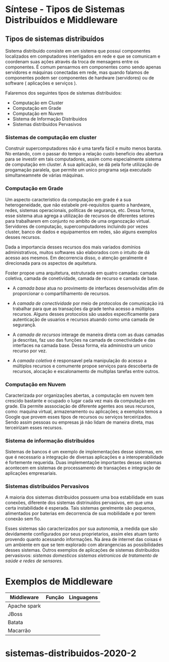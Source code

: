 # Síntese - Tipos de Sistemas Distribuídos e Middleware

## Tipos de sistemas distribuídos
 Sistema distribuído consiste em um sistema que possui componentes localizados em computadores interligados em rede e que se comunicam e coordenam suas ações através da troca de mensagens entre os componentes. É comum pensarmos em componentes como sendo apenas servidores e máquinas conectadas em rede, mas quando falamos de componentes podem ser componentes de hardware (servidores) ou de software ( aplicações e serviços ).

 Falaremos dos seguintes tipos de sistemas distribuidos:

* Computação em Cluster 
* Computação em Grade
* Computação em Nuvem
* Sistema de Informação Distribuidos
* Sistemas distribuidos Pervasivos

### Sistemas de computação em cluster
Construir  supercomputadores não é uma tarefa fácil e muito menos barata. No entando, com o passar do tempo a relação custo beneficio deu abertura para se investir em tais computadores, assim como especialmente sistema de computação em cluster. A sua aplicação, se dá pela forte utilização de progamação paralela, que permite um unico programa seja executado simultaneamnete de várias máquinas.

### Computação em Grade
Um aspecto caracteristico da computação em grade é a sua heterogeneidade, que não estabele pré-requisitos quanto a hardware, redes, sistemas operacionais, políticas de segurança, etc. Dessa forma, esse sistema atua agrega a utilização de recursos de diferentes setores para trabalharem em conjunto no ambito de uma organozação virtual. Servidores de computação, supercomputadores incluindo por vezes cluster, banco de dados e equipamentos em redes, são alguns exemplos desses recursos.

Dada a importancia desses recursos dos mais variados domínios administrativos, muitos softwares são elaborados com o intuito de dá acesso aos mesmos. Em decorrencia disso, o atenção geralmente é direcionada para os aspectos de aquitetura.

Foster propoe uma arquitetura, estruturada em quatro camadas: camada coletiva, camada de conetividade, camada de recurso e camada de base.

* A *camada base* atua no provimento de interfaces desenvolvidas afim de proporcionar o compartilhamento de recursos.

* A *camada de conectividade* por meio de protocolos de comunicação irá trabalhar para que as transações da grade tenha acesso a múltiplos recursos. Alguns desses protocolos são usados especificamente para autenticação de usuarios e recursos atuando como uma camada de segurançã.

* A *camada de recursos* interage de maneira direta com as duas camadas ja descritas, faz uso das funções na camada de conectividade e das interfaces na camada base. Dessa forma, ela adminiostra um unico recurso por vez.

* A *camada coletiva* é responsavel pela manipulação do acesso a múltiplos recursos e comumente propoe serviços para descoberta de recursos, alocação e escalonamento de multiplas tarefas entre outros.

### Computação em Nuvem
Caracterizada por organizações abertas, a computação em nuvem tem crescido bastante e ocupado o lugar cada vez mais da computação em grade. Ela permite asssociação de diferente agentes aos seus recursos, como: maquina virtual, armazenamento ou aplicações; a exemplos temos a Google que provem esses tipos de recursos ou serviços terceirizados. Sendo assim pessoas ou empresas já não lidam de maneira direta, mas terceirizam esses recursos.

### Sistema de informação distribuidos
Sistemas de bancos é um exemplo de implementações desse sistemas, em que é necessario a integração de diversas aplicações e a interoperabilidade é fortemente requerida.
Duas implementaçõe importantes desses  sistemas acontecem em sistemas de processamento de transações e integração de aplicações empresariais.

### Sistemas distribuidos Pervasivos
	
A maioria dos sistemas distribuidos possuem uma boa estabilidade em suas conexões, diferente dos sistemas distrinuidos pervasivos, em que uma certa instabilidade é esperada. Tais sistemas gerelmente são pequenos, alimentados por baterias em decorrencia de sua mobilidade e por terem conexão sem fio.

Esses sistemas são caracterizados por sua autonomia, a medida que são devidamente configurados por seus proprietarios, assim eles atuam tanto provendo quanto acessando informações. Na área de internet das coisas é um ambiente em que se tem explorado com abrangencias as possibilidades desses sistemas.
Outros exemplos de aplicações de sistemas distribuidos pervasisvos: *sistemas domesticos 	sistemas eletronicos de tratamento de saúde e redes de sensores.*

# Exemplos de Middleware




Middleware | Função | Linguagens
--------- | ------ | ----------------------------
Apache spark     | |
JBoss    |    |
Batata    |   |
Macarrão  | |






# sistemas-distribuidos-2020-2
